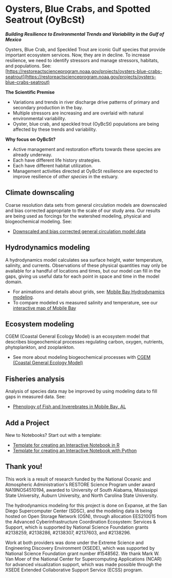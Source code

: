 # Oysters, Blue Crabs, and Spotted Seatrout (OyBcSt)
***Building Resilience to Environmental Trends and Variability in the Gulf of Mexico***

Oysters, Blue Crab, and Speckled Trout are iconic Gulf species that provide important ecosystem services. Now, they are in decline. To increase resilience, we need to identify stressors and manage stressors, habitats, and populations.
See: [https://restoreactscienceprogram.noaa.gov/projects/oysters-blue-crabs-seatrout](https://restoreactscienceprogram.noaa.gov/projects/oysters-blue-crabs-seatrout)

**The Scientific Premise**
- Variations and trends in river discharge drive patterns of primary and secondary production in the bay.
- Multiple stressors are increasing and are overlaid with natural environmental variability.
- Oyster, blue crab, and speckled trout (OyBcSt) populations are being affected by these trends and variability.

**Why focus on OyBcSt?**
- Active management and restoration efforts towards these species are already underway.
- Each have different life history strategies.
- Each have different habitat utilization.
- Management activities directed at OyBcSt resilience are expected to improve resilience of *other species* in the estuary.

## Climate downscaling
Coarse resolution data sets from general circulation models are downscaled and bias corrected appropriate to the scale of our study area. Our results are being used as forcings for the watershed modeling, physical and biogeochemical modeling. See:
- [Downscaled and bias corrected general circulation model data](https://github.com/OyBcSt/Climate_data)

## Hydrodynamics modeling
A hydrodynamics model calculates sea surface height, water temperature, salinity, and currents. Observations of these physical quantities may only be available for a handful of locations and times, but our model can fill in the gaps, giving us useful data for each point in space and time in the model domain.
- For animations and details about grids, see: [Mobile Bay Hydrodynamics modeling](https://github.com/OyBcSt/oybcst-hydro).
- To compare modeled vs measured salinity and temperature, see our [interactive map of Mobile Bay](https://lisalenorelowe.shinyapps.io/shiny-mb/)

## Ecosystem modeling
CGEM (Coastal General Ecology Model) is an ecosystem model that describes biogeochemical processes regulating carbon, oxygen, nutrients, phytoplankton, and zooplankton. 
- See more about modeling biogeochemical processes with [CGEM (Coastal General Ecology Model)](https://github.com/OyBcSt/cgem-schism)

## Fisheries analysis
Analysis of species data may be improved by using modeling data to fill gaps in measured data.  See:
- [Phenology of Fish and Inverebrates in Mobile Bay, AL](https://github.com/OyBcSt/oybcst-fish)

## Add a Project
New to Notebooks?  Start out with a template:
- [Template for creating an Interactive Notebook in R](https://github.com/OyBcSt/project-template-r)
- [Template for creating an Interactive Notebook with Python](https://github.com/OyBcSt/project-template-python)


## Thank you!
This work is a result of research funded by the National Oceanic and Atmospheric Administration's RESTORE Science Program under award NA19NOS4510194, awarded to University of South Alabama, Mississippi State University, Auburn University, and North Carolina State University.

The hydrodynamics modeling for this project is done on Expanse, at the San Diego Supercomputer Center (SDSC), and the modeling data is being hosted on Open Storage Network (OSN), through allocation EES210015 from the Advanced Cyberinfrastructure Coordination Ecosystem: Services & Support, which is supported by National Science Foundation grants #2138259, #2138286, #2138307, #2137603, and #2138296.

Work at both providers was done under the Extreme Science and Engineering Discovery Environment (XSEDE), which was supported by National Science Foundation grant number #1548562.  We thank Mark W. Van Moer of the National Center for Supercomputing Applications (NCAR) for advanced visualization support, which was made possible through the XSEDE Extended Collaborative Support Service (ECSS) program.
